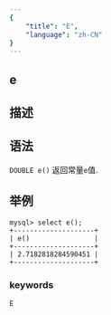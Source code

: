 ```yaml
---
{
    "title": "E",
    "language": "zh-CN"
}
---
```


## e

## 描述
## 语法

`DOUBLE e()`
返回常量`e`值.

## 举例

```
mysql> select e();
+--------------------+
| e()                |
+--------------------+
| 2.7182818284590451 |
+--------------------+
```

### keywords
	E
